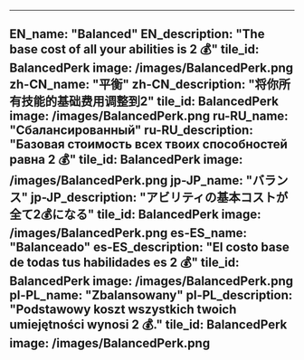 ---

EN_name: "Balanced"
EN_description: "The base cost of all your abilities is 2 💰"
tile_id: BalancedPerk
image: /images/BalancedPerk.png
zh-CN_name: "平衡"
zh-CN_description: "将你所有技能的基础费用调整到2"
tile_id: BalancedPerk
image: /images/BalancedPerk.png
ru-RU_name: "Сбалансированный"
ru-RU_description: "Базовая стоимость всех твоих способностей равна 2 💰"
tile_id: BalancedPerk
image: /images/BalancedPerk.png
jp-JP_name: "バランス"
jp-JP_description: "アビリティの基本コストが全て2💰になる"
tile_id: BalancedPerk
image: /images/BalancedPerk.png
es-ES_name: "Balanceado"
es-ES_description: "El costo base de todas tus habilidades es 2 💰"
tile_id: BalancedPerk
image: /images/BalancedPerk.png
pl-PL_name: "Zbalansowany"
pl-PL_description: "Podstawowy koszt wszystkich twoich umiejętności wynosi 2 💰."
tile_id: BalancedPerk
image: /images/BalancedPerk.png
---